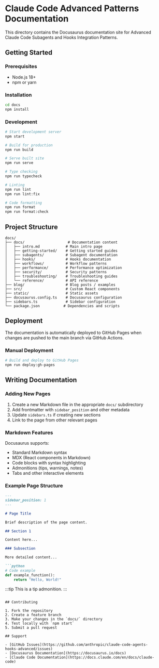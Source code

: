 # Claude Code Advanced Patterns Documentation

This directory contains the Docusaurus documentation site for Advanced Claude Code Subagents and Hooks Integration Patterns.

## Getting Started

### Prerequisites

- Node.js 18+
- npm or yarn

### Installation

```bash
cd docs
npm install
```

### Development

```bash
# Start development server
npm start

# Build for production
npm run build

# Serve built site
npm run serve

# Type checking
npm run typecheck

# Linting
npm run lint
npm run lint:fix

# Code formatting
npm run format
npm run format:check
```

## Project Structure

```
docs/
├── docs/                    # Documentation content
│   ├── intro.md            # Main intro page
│   ├── getting-started/    # Getting started guides
│   ├── subagents/          # Subagent documentation
│   ├── hooks/              # Hooks documentation
│   ├── workflows/          # Workflow patterns
│   ├── performance/        # Performance optimization
│   ├── security/           # Security patterns
│   ├── troubleshooting/    # Troubleshooting guides
│   └── reference/          # API reference
├── blog/                   # Blog posts / examples
├── src/                    # Custom React components
├── static/                 # Static assets
├── docusaurus.config.ts    # Docusaurus configuration
├── sidebars.ts             # Sidebar configuration
└── package.json           # Dependencies and scripts
```

## Deployment

The documentation is automatically deployed to GitHub Pages when changes are pushed to the main branch via GitHub Actions.

### Manual Deployment

```bash
# Build and deploy to GitHub Pages
npm run deploy:gh-pages
```

## Writing Documentation

### Adding New Pages

1. Create a new Markdown file in the appropriate `docs/` subdirectory
2. Add frontmatter with `sidebar_position` and other metadata
3. Update `sidebars.ts` if creating new sections
4. Link to the page from other relevant pages

### Markdown Features

Docusaurus supports:
- Standard Markdown syntax
- MDX (React components in Markdown)
- Code blocks with syntax highlighting
- Admonitions (tips, warnings, notes)
- Tabs and other interactive elements

### Example Page Structure

```markdown
---
sidebar_position: 1
---

# Page Title

Brief description of the page content.

## Section 1

Content here...

### Subsection

More detailed content...

```python
# Code example
def example_function():
    return "Hello, World!"
```

:::tip
This is a tip admonition.
:::
```

## Contributing

1. Fork the repository
2. Create a feature branch
3. Make your changes in the `docs/` directory
4. Test locally with `npm start`
5. Submit a pull request

## Support

- [GitHub Issues](https://github.com/anthropic/claude-code-agents-hooks-advanced/issues)
- [Docusaurus Documentation](https://docusaurus.io/docs)
- [Claude Code Documentation](https://docs.claude.com/en/docs/claude-code)